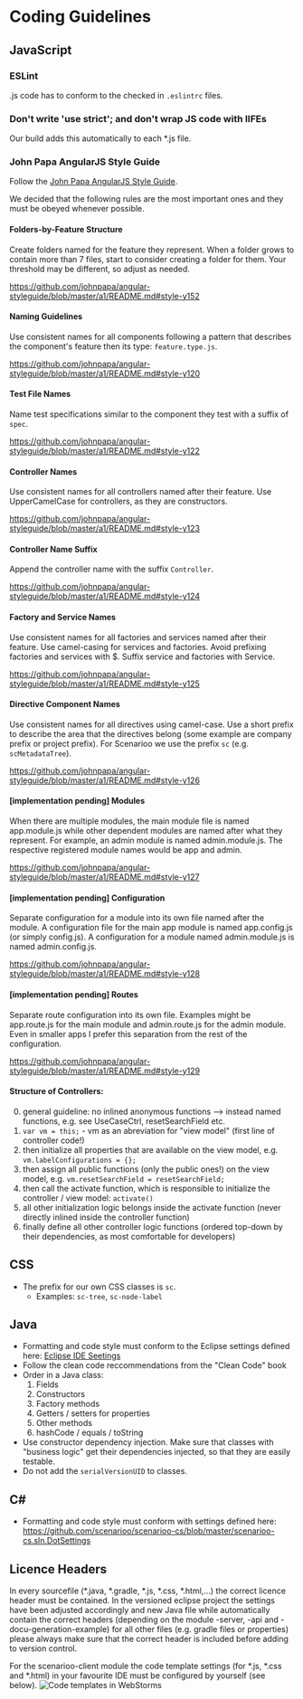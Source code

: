 # Coding Guidelines

## JavaScript

### ESLint

.js code has to conform to the checked in `.eslintrc` files. 

### Don't write 'use strict'; and don't wrap JS code with IIFEs

Our build adds this automatically to each *.js file.

### John Papa AngularJS Style Guide

Follow the [John Papa AngularJS Style Guide](https://github.com/johnpapa/angular-styleguide).

We decided that the following rules are the most important ones and they must be obeyed whenever possible.

#### Folders-by-Feature Structure

Create folders named for the feature they represent. When a folder grows to contain more than 7 files, start to consider creating a folder for them. Your threshold may be different, so adjust as needed.

https://github.com/johnpapa/angular-styleguide/blob/master/a1/README.md#style-y152

#### Naming Guidelines

Use consistent names for all components following a pattern that describes the component's feature then its type: `feature.type.js`.

https://github.com/johnpapa/angular-styleguide/blob/master/a1/README.md#style-y120

#### Test File Names

Name test specifications similar to the component they test with a suffix of `spec`.

https://github.com/johnpapa/angular-styleguide/blob/master/a1/README.md#style-y122

#### Controller Names

Use consistent names for all controllers named after their feature. Use UpperCamelCase for controllers, as they are constructors.

https://github.com/johnpapa/angular-styleguide/blob/master/a1/README.md#style-y123

#### Controller Name Suffix

Append the controller name with the suffix `Controller`.

https://github.com/johnpapa/angular-styleguide/blob/master/a1/README.md#style-y124

#### Factory and Service Names

Use consistent names for all factories and services named after their feature. Use camel-casing for services and factories. Avoid prefixing factories and services with $. Suffix service and factories with Service.

https://github.com/johnpapa/angular-styleguide/blob/master/a1/README.md#style-y125

#### Directive Component Names

Use consistent names for all directives using camel-case. Use a short prefix to describe the area that the directives belong (some example are company prefix or project prefix). For Scenarioo we use the prefix `sc` (e.g. `scMetadataTree`).

https://github.com/johnpapa/angular-styleguide/blob/master/a1/README.md#style-y126

#### [implementation pending] Modules

When there are multiple modules, the main module file is named app.module.js while other dependent modules are named after what they represent. For example, an admin module is named admin.module.js. The respective registered module names would be app and admin.

https://github.com/johnpapa/angular-styleguide/blob/master/a1/README.md#style-y127

#### [implementation pending] Configuration

Separate configuration for a module into its own file named after the module. A configuration file for the main app module is named app.config.js (or simply config.js). A configuration for a module named admin.module.js is named admin.config.js.

https://github.com/johnpapa/angular-styleguide/blob/master/a1/README.md#style-y128

#### [implementation pending] Routes

Separate route configuration into its own file. Examples might be app.route.js for the main module and admin.route.js for the admin module. Even in smaller apps I prefer this separation from the rest of the configuration.

https://github.com/johnpapa/angular-styleguide/blob/master/a1/README.md#style-y129



#### Structure of Controllers:

0. general guideline: no inlined anonymous functions --> instead named functions, e.g. see UseCaseCtrl, resetSearchField etc.
1. `var vm = this;` - vm as an abreviation for "view model" (first line of controller code!)
2. then initialize all properties that are available on the view model, e.g. `vm.labelConfigurations = {};`
3. then assign all public functions (only the public ones!) on the view model, e.g. `vm.resetSearchField = resetSearchField;`
4. then call the activate function, which is responsible to initialize the controller / view model: `activate()`
5. all other initialization logic belongs inside the activate function (never directly inlined inside the controller function)
6. finally define all other controller logic functions (ordered top-down by their dependencies, as most comfortable for developers)

## CSS
* The prefix for our own CSS classes is `sc`.
  * Examples: `sc-tree`, `sc-node-label`

## Java
* Formatting and code style must conform to the Eclipse settings defined here: [Eclipse IDE Seetings](Eclipse-IDE-Settings.md)
* Follow the clean code reccommendations from the "Clean Code" book
* Order in a Java class:
  1. Fields
  2. Constructors
  3. Factory methods
  4. Getters / setters for properties
  5. Other methods
  6. hashCode / equals / toString
* Use constructor dependency injection. Make sure that classes with "business logic" get their dependencies injected, so that they are easily testable.
* Do not add the `serialVersionUID` to classes.

## C&#35;
* Formatting and code style must conform with settings defined here:
https://github.com/scenarioo/scenarioo-cs/blob/master/scenarioo-cs.sln.DotSettings

## Licence Headers
In every sourcefile (*.java, *.gradle, *.js, *.css, *.html,...) the correct licence header must be contained. In the versioned eclipse project the settings have been adjusted accordingly and new Java file while automatically contain the correct headers (depending on the module -server, -api and -docu-generation-example) for all other files (e.g. gradle files or properties) please always make sure that the correct header is included before adding to version control.

For the scenarioo-client module the code template settings (for *.js, *.css and *.html) in your favourite IDE must be configured by yourself (see below).
![Code templates in WebStorms](https://raw.github.com/scenarioo/scenarioo/gh-pages/images/code_templates_in_webstorms.png)

